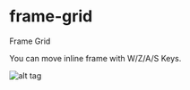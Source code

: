 # frame-grid
Frame Grid

You can move inline frame with W/Z/A/S Keys.


![alt tag](https://cloud.githubusercontent.com/assets/13881570/9449841/77ee2f74-4aba-11e5-8a65-20d9bc6ae9ad.png)

